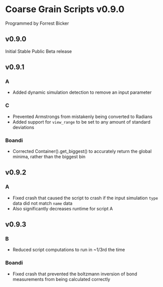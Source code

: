 # Coarse Grain Scripts v0.9.0
Programmed by Forrest Bicker

## v0.9.0

Initial Stable Public Beta release

## v0.9.1

### A

+ Added dynamic simulation detection to remove an input parameter

### C

+ Prevented Armstrongs from mistakenly being converted to Radians
+ Added support for `view_range` to be set to any amount of standard deviations

### Boandi

+ Corrected Container().get_biggest() to accurately return the global minima, rather than the biggest bin

## v0.9.2

### A

+ Fixed crash that caused the script to crash if the input simulation `type` data did not match `name` data
+ Also significantly decreases runtime for script A

## v0.9.3

### B

+ Reduced script computations to run in ~1/3rd the time

### Boandi

+ Fixed crash that prevented the boltzmann inversion of bond measurements from being calculated correctly
